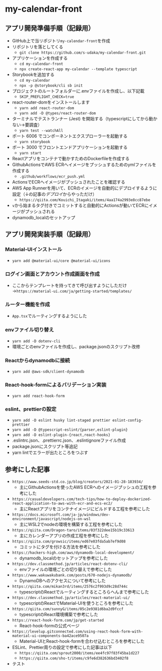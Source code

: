 # my-calendar-front
## アプリ開発準備手順（記録用）
- GitHub上で当リポジトリ`my-calendar-front`を作成
- リポジトリを落としてくる
  - `git clone https://github.com/s-udaka/my-calendar-front.git`
- アプリケーションを作成する
  - `cd my-calendar-front`
  - `npx create-react-app my-calendar --template typescript`
- Storybookを追加する
  - `cd my-calendar`
  - `npx -p @storybook/cli sb init`
- プロジェクトのルートフォルダーに.envファイルを作成し、以下記載
  - `SKIP_PREFLIGHT_CHECK=true`
- react-router-domをインストールします
  - `yarn add react-router-dom`
  - `yarn add -D @types/react-router-dom`
- ターミナルでテストランナー (Jest) を開始する（typescriptにしてから動かない→要調査）
  - `yarn test --watchAll`
- ポート 6006 でコンポーネントエクスプローラーを起動する
  - `yarn storybook`
- ポート 3000 でフロントエンドアプリケーションを起動する
  - `yarn start`
- Reactアプリをコンテナで動かすためのDockerfileを作成する
- GithubActionsでAWS ECRへイメージをプッシュするためのymlファイルを作成する
  - `.github/workflows/ecr_push.yml`
- ActionsでECRへイメージがプッシュされたことを確認する
- AWS App Runnerを用いて、ECRのイメージを自動的にデプロイするように設定（↓の記事の*デプロイ*からやっただけ）
  - `https://qiita.com/Kouichi_Itagaki/items/4aa174a2993e8cc87ebe`
- `v`から始まるタグ付きでコミットすると自動的にActionsが動いてECRにイメージがプッシュされる
- dynamodb_localのセットアップ
## アプリ開発実装手順（記録用）
### Material-UIインストール
- `yarn add @material-ui/core @material-ui/icons`
### ログイン画面とアカウント作成画面を作成
- ここからテンプレートを持ってきて呼び出すようにしただけ→`https://material-ui.com/ja/getting-started/templates/`
### ルーター機能を作成
- `App.tsx`でルーティングするようにした
### envファイル切り替え
- `yarn add -D dotenv-cli`
- 環境ごとのenvファイルを作成し、package.jsonのスクリプト改修
### Reactからdynamodbに接続
- `yarn add @aws-sdk/client-dynamodb`
### React-hook-formによるバリデーション実装
- `yarn add react-hook-form`
### eslint、prettierの設定
- `yarn add -D eslint husky lint-staged prettier eslint-config-prettier`
- `yarn add -D @typescript-eslint/{parser,eslint-plugin}`
- `yarn add -D eslint-plugin-{react,react-hooks}`
- .eslintrc.json、.prettierrc.json、.eslintignoreファイル作成
- package.jsonにスクリプト等追記
- yarn lintでエラーが出たところをつぶす

## 参考にした記事
- `https://www.seeds-std.co.jp/blog/creators/2021-01-28-183934/`
  - 主にGithubActionsを使ったAWS ECRへのイメージプッシュの工程を参考にした
- `https://casualdevelopers.com/tech-tips/how-to-deploy-dockerized-react-application-to-aws-with-ecr-and-ecs-ec2/`
  - 主にReactアプリをコンテナイメージにビルドする工程を参考にした
- `https://docs.microsoft.com/ja-jp/windows/dev-environment/javascript/nodejs-on-wsl`
  - 主にWSL2でnodeの環境を構築する工程を参考にした
- `https://qiita.com/Dragon-taro/items/03f322dee15b19c33613`
  - 主にカレンダーアプリの作成工程を参考にした
- `https://qiita.com/growsic/items/ed67e03fda5ab7ef9d08`
  - コミットにタグを付ける方法を参考にした
- `https://hackers-high.com/aws/dynamodb-local-development/`
  - dynamodb_localのセットアップを参考にした
- `https://dev.classmethod.jp/articles/react-dotenv-cli/`
  - envファイルの環境ごとの切り替えで参考にした
- `https://www.wakuwakubank.com/posts/670-nodejs-dynamodb/`
  - DynamoDBへのアクセスについて参考にした
- `https://qiita.com/mikan3rd/items/2576c2f993d9c28d744c`
  - typescriptのReactでルーティングするところらへんまで参考にした
- `https://dev.classmethod.jp/articles/react-material-ui/`
  - typescriptのReactでMaterial-UIを使うところを参考にした
- `https://qiita.com/sunnyG/items/05c2e9381d6ba2d9fccf`
  - typescriptのReact環境構築で参考にした
- `https://react-hook-form.com/jp/get-started`
  - React-hook-formの公式ページ
- `https://levelup.gitconnected.com/using-react-hook-form-with-material-ui-components-ba42ace9507a`
  - Material-UIとReact-hook-formを合わせ込むところを参考にした
- ESLint、Prettier周りの設定で参考にした記事は以下
  - `https://qiita.com/sprout2000/items/ee4fc97f83f45ba1d227`
  - `https://qiita.com/sho-t/items/c9fe6d382636bd3402f8`
- テスト
